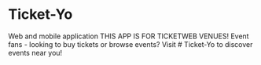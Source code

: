 # Ticket-Yo
Web and mobile application
THIS APP IS FOR TICKETWEB VENUES! Event fans - looking to buy tickets or browse events? Visit # Ticket-Yo to discover events near you!

